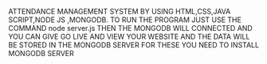 ATTENDANCE MANAGEMENT SYSTEM BY USING HTML,CSS,JAVA SCRIPT,NODE JS ,MONGODB.
TO RUN THE PROGRAM JUST USE THE COMMAND node server.js THEN THE MONGODB WILL CONNECTED AND YOU CAN GIVE GO LIVE AND VIEW YOUR WEBSITE AND THE DATA WILL BE STORED IN THE MONGODB SERVER
FOR THESE YOU NEED TO INSTALL MONGODB SERVER
